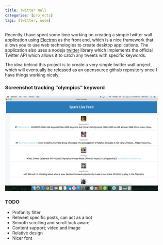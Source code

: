 ```yaml
---
title: Twitter Wall
categories: [projects]
tags: [twitter, node]
---
```


Recently I have spent some time working on creating a simple twitter wall application using [Electron][1] as the front end, which is a nice framework that allows you to use web technologies to create desktop applications. The application also uses a nodejs [twitter][2] library which implements the official Twitter API which allows it to catch any tweets with specific keywords.

The idea behind this project is to create a very simple twitter wall project, which will eventually be released as an opensource github repository once I have things working nicely.

### Screenshot tracking "olympics" keyword ###

![Screenshot](/images/res/twitterwall-1.png)

### TODO
- Profanity filter
- Retweet specific posts, can act as a bot
- Smooth scrolling and scroll lock aware
- Content support; video and image
- Relative design
- Nicer font

[1]: http://electron.atom.io
[2]: https://www.npmjs.com/package/twitter
